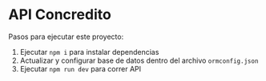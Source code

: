 # API Concredito

Pasos para ejecutar este proyecto:

1. Ejecutar `npm i` para instalar dependencias
2. Actualizar y configurar base de datos dentro del archivo `ormconfig.json` 
3. Ejecutar `npm run dev` para correr API
